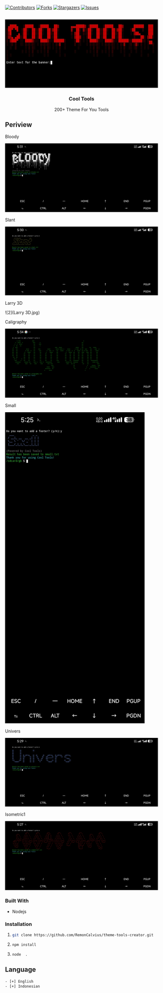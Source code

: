 




[![Contributors][contributors-shield]][contributors-url]
[![Forks][forks-shield]][forks-url]
[![Stargazers][stars-shield]][stars-url]
[![Issues][issues-shield]][issues-url]



<!-- PROJECT LOGO -->
<br />
<div align="center">
  <a href="https://github.com/RemonCalvius/theme-tools-creator">
    <img src="Logo.jpg" alt="Logo">
  </a>

  <h3 align="center">Cool Tools</h3>

  <p align="center">
    200+ Theme For You Tools
  </p>
</div>







## Periview
<p>Bloody</p>

![6](Bloody.jpg) 
<p>Slant</p>

![1](Slant.jpg) 
 <p>Larry 3D</p>

![2](Larry 3D.jpg) 
 <p>Caligraphy</p>

![3](Caligraphy.jpg) 
 <p>Small</p>

![4](Small.jpg) 
 <p>Univers</p>

![5](Univers.jpg) 
<p>Isometric1</p>

![7](Isometric1.jpg)
 






### Built With

* Nodejs




<!-- GETTING STARTED -->
### Installation

1. 
   ```sh
   git clone https://github.com/RemonCalvius/theme-tools-creator.git
   ```
2. 
   ```sh
   npm install
   ```
3.  
   ```sh
   node  .
   ```







<!-- ROADMAP -->
## Language

    - [+] English
    - [+] Indonesian












[contributors-shield]: https://img.shields.io/github/contributors/othneildrew/Best-README-Template.svg?style=for-the-badge
[contributors-url]: https://github.com/RemonCalvius/theme-tools-creator/contributors
[forks-shield]: https://img.shields.io/github/forks/othneildrew/Best-README-Template.svg?style=for-the-badge
[forks-url]: https://github.com/RemonCalvius/theme-tools-creator/network/members
[stars-shield]: https://img.shields.io/github/stars/othneildrew/Best-README-Template.svg?style=for-the-badge
[stars-url]: https://github.com/RemonCalvius/theme-tools-creator/stargazers
[issues-shield]: https://img.shields.io/github/issues/othneildrew/Best-README-Template.svg?style=for-the-badge
[issues-url]: https://github.com/RemonCalvius/theme-tools-creator/issues
[contributors-shield]: https://img.shields.io/github/contributors/othneildrew/Best-README-Template.svg?style=for-the-badge
[contributors-url]: https://github.com/othneildrew/Best-README-Template/graphs/contributors
[forks-shield]: https://img.shields.io/github/forks/othneildrew/Best-README-Template.svg?style=for-the-badge
[forks-url]: https://github.com/othneildrew/Best-README-Template/network/members
[stars-shield]: https://img.shields.io/github/stars/othneildrew/Best-README-Template.svg?style=for-the-badge
[stars-url]: https://github.com/othneildrew/Best-README-Template/stargazers
[issues-shield]: https://img.shields.io/github/issues/othneildrew/Best-README-Template.svg?style=for-the-badge
[issues-url]: https://github.com/othneildrew/Best-README-Template/issues






